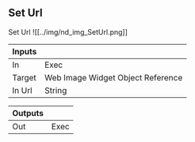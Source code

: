 ## Set Url
Set Url
![[../img/nd_img_SetUrl.png]]

|Inputs||
|--|--|
| In | Exec |
| Target | Web Image Widget Object Reference |
| In Url | String |

|Outputs||
|--|--|
| Out | Exec |
